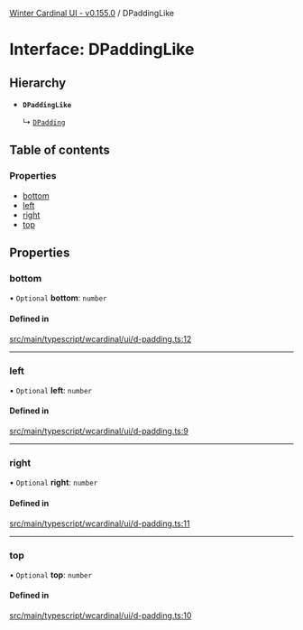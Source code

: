 [Winter Cardinal UI - v0.155.0](../index.md) / DPaddingLike

# Interface: DPaddingLike

## Hierarchy

- **`DPaddingLike`**

  ↳ [`DPadding`](DPadding.md)

## Table of contents

### Properties

- [bottom](DPaddingLike.md#bottom)
- [left](DPaddingLike.md#left)
- [right](DPaddingLike.md#right)
- [top](DPaddingLike.md#top)

## Properties

### bottom

• `Optional` **bottom**: `number`

#### Defined in

[src/main/typescript/wcardinal/ui/d-padding.ts:12](https://github.com/winter-cardinal/winter-cardinal-ui/blob/v0.155.0/src/main/typescript/wcardinal/ui/d-padding.ts#L12)

___

### left

• `Optional` **left**: `number`

#### Defined in

[src/main/typescript/wcardinal/ui/d-padding.ts:9](https://github.com/winter-cardinal/winter-cardinal-ui/blob/v0.155.0/src/main/typescript/wcardinal/ui/d-padding.ts#L9)

___

### right

• `Optional` **right**: `number`

#### Defined in

[src/main/typescript/wcardinal/ui/d-padding.ts:11](https://github.com/winter-cardinal/winter-cardinal-ui/blob/v0.155.0/src/main/typescript/wcardinal/ui/d-padding.ts#L11)

___

### top

• `Optional` **top**: `number`

#### Defined in

[src/main/typescript/wcardinal/ui/d-padding.ts:10](https://github.com/winter-cardinal/winter-cardinal-ui/blob/v0.155.0/src/main/typescript/wcardinal/ui/d-padding.ts#L10)
